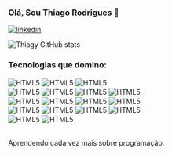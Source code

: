 ### Olá, Sou Thiago Rodrigues 👋

[![linkedin](https://img.shields.io/badge/LinkedIn-0077B5?style=for-the-badge&logo=linkedin&logoColor=white)](https://www.linkedin.com/in/thiago-rodrigues-software/)

![Thiagy GitHub stats](https://github-readme-stats.vercel.app/api?username=Thiagy&show_icons=true&theme=radical)

### Tecnologias que domino:

<div style="display: inline_block">

  
  <img align='center' alt="HTML5" src="https://img.shields.io/badge/CSS3-1572B6?style=for-the-badge&logo=css3&logoColor=white"/>
  <img align='center' alt="HTML5" src="https://img.shields.io/badge/Sass-CC6699?style=for-the-badge&logo=sass&logoColor=white"/>
  <img align='center' alt="HTML5" src="https://img.shields.io/badge/JavaScript-F7DF1E?style=for-the-badge&logo=javascript&logoColor=black"/><br/>
  <img align='center' alt="HTML5" src="https://img.shields.io/badge/Python-3776AB?style=for-the-badge&logo=python&logoColor=white"/>
  <img align='center' alt="HTML5" src="https://img.shields.io/badge/Java-ED8B00?style=for-the-badge&logo=openjdk&logoColor=white"/>
  <img align='center' alt="HTML5" src="https://img.shields.io/badge/TypeScript-007ACC?style=for-the-badge&logo=typescript&logoColor=white"/>
  <img align='center' alt="HTML5" src="https://img.shields.io/badge/React-20232A?style=for-the-badge&logo=react&logoColor=61DAFB"/><br/>
  <img align='center' alt="HTML5" src="https://img.shields.io/badge/Angular-DD0031?style=for-the-badge&logo=angular&logoColor=white"/>
  <img align='center' alt="HTML5" src="https://img.shields.io/badge/Bootstrap-563D7C?style=for-the-badge&logo=bootstrap&logoColor=white"/>
  <img align='center' alt="HTML5" src="https://img.shields.io/badge/Node.js-43853D?style=for-the-badge&logo=node.js&logoColor=white"/>
  <img align='center' alt="HTML5" src="https://img.shields.io/badge/Express.js-404D59?style=for-the-badge"/><br/>
  <img align='center' alt="HTML5" src="https://img.shields.io/badge/MySQL-00000F?style=for-the-badge&logo=mysql&logoColor=white"/>
  <img align='center' alt="HTML5" src="https://img.shields.io/badge/PostgreSQL-316192?style=for-the-badge&logo=postgresql&logoColor=white"/>
  <img align='center' alt="HTML5" src="https://img.shields.io/badge/sequelize-323330?style=for-the-badge&logo=sequelize&logoColor=blue"/>
  <img align='center' alt="HTML5" src="https://img.shields.io/badge/json%20web%20tokens-323330?style=for-the-badge&logo=json-web-tokens&logoColor=pink"/><br/>
  <img align='center' alt="HTML5" src="https://img.shields.io/badge/MongoDB-4EA94B?style=for-the-badge&logo=mongodb&logoColor=white"/>
  <img align='center' alt="HTML5" src="https://img.shields.io/badge/MongoDB-4EA94B?style=for-the-badge&logo=mongodb&logoColor=white"/>
  
</div> <br/>

Aprendendo cada vez mais sobre programação.
